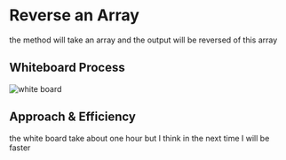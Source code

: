 # Reverse an Array
<!-- Description of the challenge -->
the method will take an array and the output will be reversed of this array
## Whiteboard Process
<!-- Embedded whiteboard image -->
![white board](https://github.com/ahmadalasaad/data-structures-and-algorithms-java/reverseArray/array-reverse.png?raw=true)
## Approach & Efficiency
<!-- What approach did you take? Discuss Why. What is the Big O space/time for this approach? -->
the white board take about one hour but I think in the next time I will be faster 